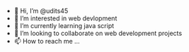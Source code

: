 - 👋 Hi, I’m @udits45
- 👀 I’m interested in web devlopment
- 🌱 I’m currently learning java script
- 💞️ I’m looking to collaborate on web development projects
- 📫 How to reach me ...

<!---
udits45/udits45 is a ✨ special ✨ repository because its `README.md` (this file) appears on your GitHub profile.
You can click the Preview link to take a look at your changes.
--->
